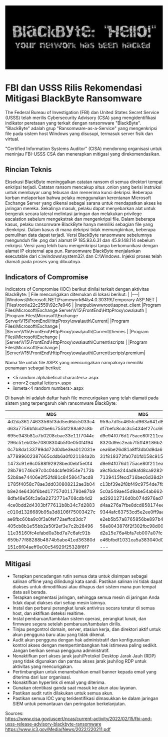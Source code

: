
![thumbBanner](https://github.com/CSIRT-UMM/cysec-article/blob/main/04032022%20-%20BlackByteAdvisory/blackbyte.png)
# FBI dan USSS Rilis Rekomendasi Mitigasi BlackByte Ransomware

The Federal Bureau of Investigation (FBI) dan United States Secret Service (USSS) telah merilis Cybersecurity Advisory (CSA) yang mengidentifikasi indikator peretasan yang terkait dengan ransomware "BlackByte". "BlackByte" adalah grup "Ransomware-as-a-Service" yang mengenkripsi file pada sistem host Windows yang disusupi, termasuk server fisik dan virtual.

"Certified Information Systems Auditor" (CISA) mendorong organisasi untuk meninjau FBI-USSS CSA dan menerapkan mitigasi yang direkomendasikan.

## Rincian Teknis
Eksekusi BlackByte meninggalkan catatan ransom di semua direktori tempat enkripsi terjadi.
Catatan ransom mencakup situs .onion yang berisi instruksi untuk membayar uang tebusan dan menerima kunci dekripsi. Beberapa korban melaporkan bahwa pelaku menggunakan kerentanan Microsoft Exchange Server yang dikenal sebagai sarana untuk mendapatkan akses ke jaringan mereka. Sekalinya masuk,
pelaku dapat menyebarkan alat untuk bergerak secara lateral melintasi jaringan dan melakukan privilege escalation sebelum mengekstrak dan mengenkripsi file. Dalam beberapa kasus, pelaku ransomware BlackByte hanya memiliki sebagian file yang dienkripsi. Dalam kasus di mana dekripsi tidak memungkinkan, beberapa pemulihan data dapat terjadi. Versi BlackByte ransomware sebelumnya mengunduh file .png dari alamat IP 185.93.6.31 dan 45.9.148.114 sebelum enkripsi. Versi yang lebih baru mengenkripsi tanpa berkomunikasi dengan alamat IP eksternal apa pun. Ransomware BlackByte menjalankan executable
dari c:\windows\system32\ dan C:\Windows\. Injeksi proses telah diamati pada proses yang dibuatnya.

## Indicators of Compromise
Indicators of Compromise (IOC) berikut dinilai terkait dengan aktivitas BlackByte:
| File mencurigakan ditemukan di lokasi berikut:  |
|---|
|Windows\Microsoft.NET\Framework64\v4.0.30319\Temporary ASP.NET  |
|Files\root\e22c2559\92c7e946  |
|inetpub\wwwroot\aspnet_client
|Program  Files\Microsoft\Exchange Server\V15\FrontEnd\HttpProxy\owa\auth  |
|Program Files\Microsoft\Exchange Server\V15\FrontEnd\HttpProxy\owa\auth\Current|
|Program Files\Microsoft\Exchange  |
|Server\V15\FrontEnd\HttpProxy\owa\auth\Current\themes |
|Program Files\Microsoft\Exchange  |
|Server\V15\FrontEnd\HttpProxy\owa\auth\Current\scripts  |
|Program Files\Microsoft\Exchange  |
|Server\V15\FrontEnd\HttpProxy\owa\auth\Current\scripts\premium|

Nama file untuk file ASPX yang mencurigakan nampaknya memiliki penamaan sebagai berikut:
- <5 random alphabetical characters>.aspx
- error<2 capital letters>.aspx
- iismeta<4 random numbers>.aspx

Di bawah ini adalah daftar hash file mencurigakan yang telah diamati pada sistem yang terpengaruh oleh ransomware BlackByte:

| MD5 | MD5 |
|--|--|
|4d2da36174633565f3dd5ed6dc5033c4 | 959a7df5c465fcd963a641d87c18a565| |cd7034692d8f29f9146deb3641de7986 | 5f40e1859053b70df9c0753d327f2cee|
|d63a7756bfdcd2be6c755bf288a92c8b | df7befc8cdc3c5434ef27cc669fb1e4b| |eed7357ab8d2fe31ea3dbcf3f9b7ec74 | 51f2cf541f004d3c1fa8b0f94c89914a|
|695e343b81a7b0208cbae33e11f7044c | d9e94f076d175ace80f211ea298fa46e|
|296c51eb03e70808304b5f0e050f4f94 | 8320d9ec2eab7f5ff49186b2e630a15f|
|0c7b8da133799dd72d0dbe3ea012031e | cea6be26d81a8ff3db0d9da666cd0f8f|
|a77899602387665cddb6a0f021184a2b | 31f818372fa07d1fd158c91510b6a077|
|1473c91e9c0588f92928bed0ebf5e0f4 | d9e94f076d175ace80f211ea298fa46e|
|28b791746c97c0c04dcbfe0954e7173b | a9cf6dce244ad9afd8ca92820b9c11b9|
|52b8ae74406e2f52fd81c8458647acd8 | 7139415fecd716bec6d38d2004176f5d|
|1785f4058c78ae3dd030808212ae3b04 | c13bf39e2f8bf49c9754de7fb1396a33|
|b8e24e6436f6bed17757d011780e87b9 | 5c0a549ae45d9abe54ab662e53c484e2|
|8dfa48e56fc3a6a2272771e708cdb4d2 | ad29212716d0b074d976ad7e33b8f35f|
|4ce0bdd2d4303bf77611b8b34c7d2883 | d4aa276a7fbe8dcd858174eeacbb26ce|
|c010d1326689b95a3d8106f75003427c | 9344afc63753cd5e2ee0ff9aed43dc56|
|ae6fbc60ba9c0f3a0fef72aeffcd3dc7 | e2eb5b57a8765856be897b4f6dadca18
|405cb8b1e55bb2a50f2ef3e7c2b28496 | 58e8043876f2f302fbc98d00c270778b|
|11e35160fc4efabd0a3bd7a7c6afc91b | d2a15e76a4bfa7eb007a07fc8738edfb|
|659b77f88288b4874b5abe41ed36380d | e46bfbdf1031ea5a383040d0aa598d45|
|151c6f04aeff0e00c54929f25328f6f7 |---|

## Mitigasi
- Terapkan pencadangan rutin semua data untuk disimpan sebagai salinan offline yang dilindungi kata sandi. Pastikan salinan ini tidak dapat diakses untuk dimodifikasi atau dihapus dari sistem mana pun tempat data asli berada.
- Terapkan segmentasi jaringan, sehingga semua mesin di jaringan Anda tidak dapat diakses dari setiap mesin lainnya.
- Instal dan perbarui perangkat lunak antivirus secara teratur di semua host, dan aktifkan deteksi realtime.
- Instal pembaruan/tambalan sistem operasi, perangkat lunak, dan firmware segera setelah pembaruan/tambalan dirilis.
- Tinjau pengontrol domain, server, stasiun kerja, dan direktori aktif untuk akun pengguna baru atau yang tidak dikenal.
- Audit akun pengguna dengan hak administratif dan konfigurasikan kontrol akses dengan mempertimbangkan hak istimewa paling sedikit. Jangan berikan semua pengguna administratif.
- Nonaktifkan port akses jarak jauh/Protokol Desktop Jarak Jauh (RDP) yang tidak digunakan dan pantau akses jarak jauh/log RDP untuk aktivitas yang mencurigakan.
- Pertimbangkan untuk menambahkan email banner kepada email yang diterima dari luar organisasi.
- Nonaktifkan hyperlink di email yang diterima.
- Gunakan otentikasi ganda saat masuk ke akun atau layanan.
- Pastikan audit rutin dilakukan untuk semua akun.
- Pastikan semua IOC yang teridentifikasi dimasukkan ke dalam jaringan SIEM untuk pemantauan dan peringatan berkelanjutan.

Sources:<br>
https://www.cisa.gov/uscert/ncas/current-activity/2022/02/15/fbi-and-usss-release-advisory-blackbyte-ransomware<br>
https://www.ic3.gov/Media/News/2022/220211.pdf<br>
